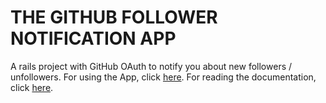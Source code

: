 # THE GITHUB FOLLOWER NOTIFICATION APP
A rails project with GitHub OAuth to notify you about new followers / unfollowers. For using the App, click [here](http://github-follow.herokuapp.com/). For reading the documentation, click [here](https://athityakumar.github.io/blog/posts/GitHub_Follower_Notification_App/).
